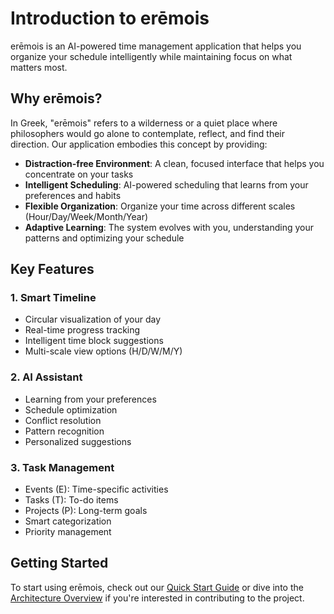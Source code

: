 # Introduction to erēmois

erēmois is an AI-powered time management application that helps you organize your schedule intelligently while maintaining focus on what matters most.

## Why erēmois?

In Greek, "erēmois" refers to a wilderness or a quiet place where philosophers would go alone to contemplate, reflect, and find their direction. Our application embodies this concept by providing:

- **Distraction-free Environment**: A clean, focused interface that helps you concentrate on your tasks
- **Intelligent Scheduling**: AI-powered scheduling that learns from your preferences and habits
- **Flexible Organization**: Organize your time across different scales (Hour/Day/Week/Month/Year)
- **Adaptive Learning**: The system evolves with you, understanding your patterns and optimizing your schedule

## Key Features

### 1. Smart Timeline

- Circular visualization of your day
- Real-time progress tracking
- Intelligent time block suggestions
- Multi-scale view options (H/D/W/M/Y)

### 2. AI Assistant

- Learning from your preferences
- Schedule optimization
- Conflict resolution
- Pattern recognition
- Personalized suggestions

### 3. Task Management

- Events (E): Time-specific activities
- Tasks (T): To-do items
- Projects (P): Long-term goals
- Smart categorization
- Priority management

## Getting Started

To start using erēmois, check out our [Quick Start Guide](./quick-start.md) or dive into the [Architecture Overview](../architecture/overview.md) if you're interested in contributing to the project.

